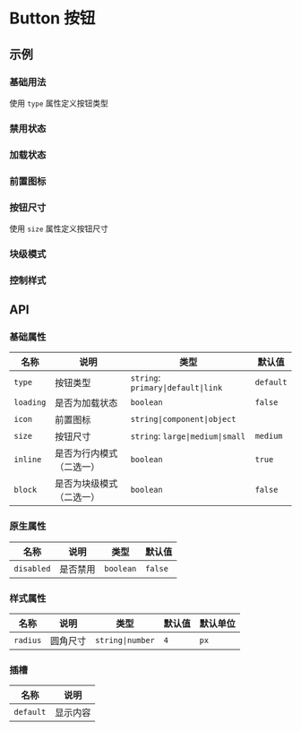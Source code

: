 # Button 按钮

## 示例

### 基础用法

使用 `type` 属性定义按钮类型

<preview path="./demos/basic.vue"></preview>

### 禁用状态

<!--@include: @/component/@parts/api-native.md-->

<preview path="./demos/disabled.vue"></preview>

### 加载状态

<preview path="./demos/loading.vue"></preview>

### 前置图标

<!--@include: @/component/@parts/guild-icon.md-->

<preview path="./demos/icon.vue"></preview>

### 按钮尺寸

使用 `size` 属性定义按钮尺寸

<preview path="./demos/size.vue"></preview>

### 块级模式

<preview path="./demos/display.vue"></preview>

### 控制样式

<!--@include: @/component/@parts/api-style.md-->

<preview path="./demos/style.vue"></preview>

## API

### 基础属性

| 名称      | 说明                     | 类型                               | 默认值    |
| --------- | ------------------------ | ---------------------------------- | --------- |
| `type`    | 按钮类型                 | `string`: `primary\|default\|link` | `default` |
| `loading` | 是否为加载状态           | `boolean`                          | `false`   |
| `icon`    | 前置图标                 | `string\|component\|object`        |           |
| `size`    | 按钮尺寸                 | `string`: `large\|medium\|small`   | `medium`  |
| `inline`  | 是否为行内模式（二选一） | `boolean`                          | `true`    |
| `block`   | 是否为块级模式（二选一） | `boolean`                          | `false`   |

### 原生属性

<!--@include: @/component/@parts/api-native.md-->

| 名称       | 说明     | 类型      | 默认值  |
| ---------- | -------- | --------- | ------- |
| `disabled` | 是否禁用 | `boolean` | `false` |

### 样式属性

<!--@include: @/component/@parts/api-style.md-->

| 名称     | 说明     | 类型             | 默认值 | 默认单位 |
| -------- | -------- | ---------------- | ------ | -------- |
| `radius` | 圆角尺寸 | `string\|number` | `4`    | `px`     |

### 插槽

| 名称      | 说明     |
| --------- | -------- |
| `default` | 显示内容 |
